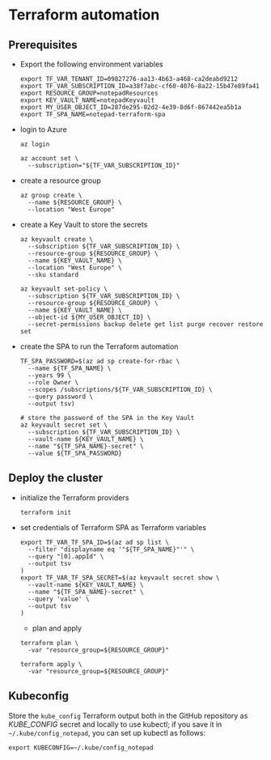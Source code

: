 # Terraform automation

## Prerequisites

- Export the following environment variables
  ```shell script
  export TF_VAR_TENANT_ID=09827276-aa13-4b63-a468-ca2deabd9212
  export TF_VAR_SUBSCRIPTION_ID=a38f7abc-cf60-4076-8a22-15b47e89fa41
  export RESOURCE_GROUP=notepadResources
  export KEY_VAULT_NAME=notepadKeyvault
  export MY_USER_OBJECT_ID=287de295-02d2-4e39-8d6f-867442ea5b1a
  export TF_SPA_NAME=notepad-terraform-spa
  ```

- login to Azure
  ```shell script
  az login

  az account set \
    --subscription="${TF_VAR_SUBSCRIPTION_ID}"
  ```

- create a resource group
  ```shell script
  az group create \
    --name ${RESOURCE_GROUP} \
    --location "West Europe"
  ```

- create a Key Vault to store the secrets
  ```shell script
  az keyvault create \
    --subscription ${TF_VAR_SUBSCRIPTION_ID} \
    --resource-group ${RESOURCE_GROUP} \
    --name ${KEY_VAULT_NAME} \
    --location "West Europe" \
    --sku standard

  az keyvault set-policy \
    --subscription ${TF_VAR_SUBSCRIPTION_ID} \
    --resource-group ${RESOURCE_GROUP} \
    --name ${KEY_VAULT_NAME} \
    --object-id ${MY_USER_OBJECT_ID} \
    --secret-permissions backup delete get list purge recover restore set
  ```

- create the SPA to run the Terraform automation
  ```shell script
  TF_SPA_PASSWORD=$(az ad sp create-for-rbac \
    --name ${TF_SPA_NAME} \
    --years 99 \
    --role Owner \
    --scopes /subscriptions/${TF_VAR_SUBSCRIPTION_ID} \
    --query password \
    --output tsv)

  # store the password of the SPA in the Key Vault
  az keyvault secret set \
    --subscription ${TF_VAR_SUBSCRIPTION_ID} \
    --vault-name ${KEY_VAULT_NAME} \
    --name "${TF_SPA_NAME}-secret" \
    --value ${TF_SPA_PASSWORD}
  ```

## Deploy the cluster 

- initialize the Terraform providers
  ```shell script
  terraform init
  ```

- set credentials of Terraform SPA as Terraform variables
  ```shell script
  export TF_VAR_TF_SPA_ID=$(az ad sp list \
    --filter "displayname eq '"${TF_SPA_NAME}"'" \
    --query "[0].appId" \
    --output tsv
  )
  export TF_VAR_TF_SPA_SECRET=$(az keyvault secret show \
    --vault-name ${KEY_VAULT_NAME} \
    --name "${TF_SPA_NAME}-secret" \
    --query 'value' \
    --output tsv
  )
  ```

  - plan and apply
  ```shell script
  terraform plan \
    -var "resource_group=${RESOURCE_GROUP}"

  terraform apply \
    -var "resource_group=${RESOURCE_GROUP}"
  ```

## Kubeconfig

Store the `kube_config` Terraform output both in the GitHub repository as *KUBE_CONFIG* secret and locally to use kubectl; if you save it in `~/.kube/config_notepad`, you can set up kubectl as follows:
  ```shell script
  export KUBECONFIG=~/.kube/config_notepad
  ```
